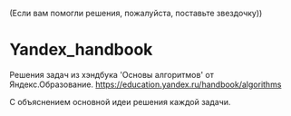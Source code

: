 (Если вам помогли решения, пожалуйста, поставьте звездочку))
# Yandex_handbook
Решения задач из хэндбука  'Основы алгоритмов' от Яндекс.Образование.  https://education.yandex.ru/handbook/algorithms

С объяснением основной идеи решения каждой задачи.
